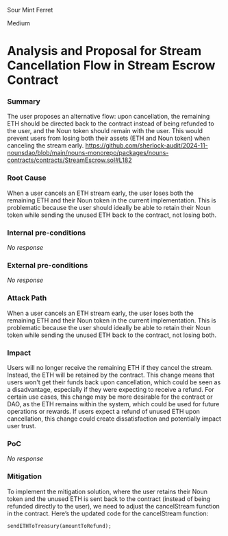 Sour Mint Ferret

Medium

# Analysis and Proposal for Stream Cancellation Flow in Stream Escrow Contract

### Summary

The user proposes an alternative flow: upon cancellation, the remaining ETH should be directed back to the contract instead of being refunded to the user, and the Noun token should remain with the user. This would prevent users from losing both their assets (ETH and Noun token) when canceling the stream early.
https://github.com/sherlock-audit/2024-11-nounsdao/blob/main/nouns-monorepo/packages/nouns-contracts/contracts/StreamEscrow.sol#L182

### Root Cause

When a user cancels an ETH stream early, the user loses both the remaining ETH and their Noun token in the current implementation. This is problematic because the user should ideally be able to retain their Noun token while sending the unused ETH back to the contract, not losing both.

### Internal pre-conditions

_No response_

### External pre-conditions

_No response_

### Attack Path

When a user cancels an ETH stream early, the user loses both the remaining ETH and their Noun token in the current implementation. This is problematic because the user should ideally be able to retain their Noun token while sending the unused ETH back to the contract, not losing both.

### Impact

 Users will no longer receive the remaining ETH if they cancel the stream. Instead, the ETH will be retained by the contract. This change means that users won't get their funds back upon cancellation, which could be seen as a disadvantage, especially if they were expecting to receive a refund.
For certain use cases, this change may be more desirable for the contract or DAO, as the ETH remains within the system, which could be used for future operations or rewards.
If users expect a refund of unused ETH upon cancellation, this change could create dissatisfaction and potentially impact user trust.

### PoC

_No response_

### Mitigation

To implement the mitigation solution, where the user retains their Noun token and the unused ETH is sent back to the contract (instead of being refunded directly to the user), we need to adjust the cancelStream function in the contract. Here’s the updated code for the cancelStream function:
```solidity
sendETHToTreasury(amountToRefund);
```